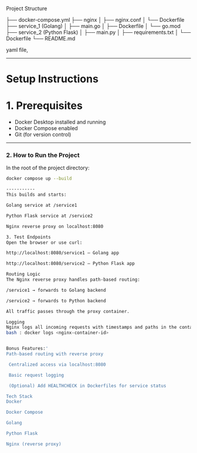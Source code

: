 Project Structure

├── docker-compose.yml
├── nginx
│ ├── nginx.conf
│ └── Dockerfile
├── service_1 (Golang)
│ ├── main.go
│ ├── Dockerfile
│ └── go.mod
├── service_2 (Python Flask)
│ ├── main.py
│ ├── requirements.txt
│ └── Dockerfile
└── README.md

yaml file,


---

# Setup Instructions

# 1. Prerequisites

- Docker Desktop installed and running
- Docker Compose enabled
- Git (for version control)

---

### 2. How to Run the Project

In the root of the project directory:

```bash
docker compose up --build

-----------
This builds and starts:

Golang service at /service1

Python Flask service at /service2

Nginx reverse proxy on localhost:8080

3. Test Endpoints
Open the browser or use curl:

http://localhost:8080/service1 – Golang app

http://localhost:8080/service2 – Python Flask app

Routing Logic
The Nginx reverse proxy handles path-based routing:

/service1 → forwards to Golang backend

/service2 → forwards to Python backend

All traffic passes through the proxy container.

Logging
Nginx logs all incoming requests with timestamps and paths in the container logs. To view:
bash : docker logs <nginx-container-id>


Bonus Features:'
Path-based routing with reverse proxy

 Centralized access via localhost:8080

 Basic request logging

 (Optional) Add HEALTHCHECK in Dockerfiles for service status

Tech Stack
Docker

Docker Compose

Golang

Python Flask

Nginx (reverse proxy)

